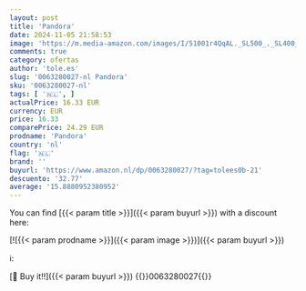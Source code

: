 ```yaml
---
layout: post
title: 'Pandora'
date: 2024-11-05 21:58:53
image: 'https://m.media-amazon.com/images/I/51001r4QqAL._SL500_._SL400_.jpg'
comments: true
category: ofertas
author: 'tole.es'
slug: '0063280027-nl Pandora'
sku: '0063280027-nl'
tags: [ '🇳🇱', ]
actualPrice: 16.33 EUR
currency: EUR
price: 16.33
comparePrice: 24.29 EUR
prodname: 'Pandora'
country: 'nl'
flag: '🇳🇱'
brand: ''
buyurl: 'https://www.amazon.nl/dp/0063280027/?tag=tolees0b-21'
descuento: '32.77'
average: '15.8880952380952'
---
```


You can find [{{< param title >}}]({{< param buyurl >}}) with a discount here:

[![{{< param prodname >}}]({{< param image >}})]({{< param buyurl >}})

ℹ️:


[🛒 Buy it!!]({{< param buyurl >}})
{{<world>}}0063280027{{</world>}}
